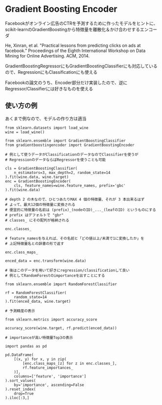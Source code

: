 # Gradient Boosting Encoder

Facebookがオンライン広告のCTRを予測するために作ったモデルをヒントに、scikit-learnのGradientBoostingから特徴量を離散化＆かけ合わせするエンコーダ

He, Xinran, et al. "Practical lessons from predicting clicks on ads at facebook." Proceedings of the Eighth International Workshop on Data Mining for Online Advertising. ACM, 2014.

GradientBoostingRegressorにもGradientBoostingClassifierにも対応しているので、RegressionにもClassificationにも使える

Facebookの論文のうち、Encoder部分だけ実装したので、逆にRegressor/Classifierには好きなものを使える

## 使い方の例

あくまで例なので、モデルの作り方は適当

```
from sklearn.datasets import load_wine
wine = load_wine()

from sklearn.ensemble import GradientBoostingClassifier
from gradientboostingencoder import GradientBoostingEncoder

# 例として使うデータがClassificationのデータなのでClassifierを使うが
# RegressionのデータならばRegressorを使うことも可能

cls = GradientBoostingClassifier(
    n_estimators=3, max_depth=2, random_state=14
).fit(wine.data, wine.target)
enc = GradientBoostingEncoder(
    cls, feature_names=wine.feature_names, prefix='gbc'
).fit(wine.data)

# depth 2 の木なので、ひとつあたりMAX 4 個の特徴量、それが 3 本出来るはず
# よって、最大12個の特徴量に変換される
# 便宜的に特徴量の名前は (prefix)_(nodeのID)_..._(leafのID) というものにする
# prefix はデフォルトで "gbr"
# classes_ にその配列が格納される

enc.classes_

# feature_namesを与えれば、その名前と「どの値以上/未満で1に変換したか」を
# 上記特徴量名との辞書の形で返す

enc.class_maps_

enced_data = enc.transform(wine.data)

# 後はこのデータを用いて好きにregression/classificationして良い
# 例としてRandomForestのimportanceを出すことにする

from sklearn.ensemble import RandomForestClassifier

rf = RandomForestClassifier(
    random_state=14
).fit(enced_data, wine.target)

# 予測精度の表示

from sklearn.metrics import accuracy_score

accuracy_score(wine.target, rf.predict(enced_data))

# importanceが高い特徴量Top3の表示

import pandas as pd

pd.DataFrame(
    [(x, y) for x, y in zip(
        [enc.class_maps_[z] for z in enc.classes_],
        rf.feature_importances_
    )],
    columns=['feature', 'importance']
).sort_values(
    by='importance', ascending=False
).reset_index(
    drop=True
).iloc[:3,]
```
